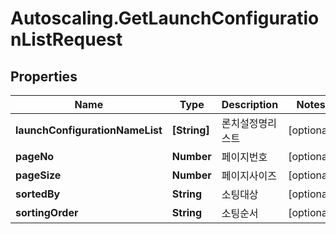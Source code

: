 # Autoscaling.GetLaunchConfigurationListRequest

## Properties
Name | Type | Description | Notes
------------ | ------------- | ------------- | -------------
**launchConfigurationNameList** | **[String]** | 론치설정명리스트 | [optional] 
**pageNo** | **Number** | 페이지번호 | [optional] 
**pageSize** | **Number** | 페이지사이즈 | [optional] 
**sortedBy** | **String** | 소팅대상 | [optional] 
**sortingOrder** | **String** | 소팅순서 | [optional] 


